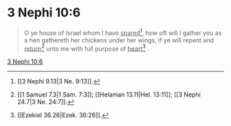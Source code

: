 # 3 Nephi 10:6

> O ye house of Israel whom I have <u>spared</u>[^a], how oft will I gather you as a hen gathereth her chickens under her wings, if ye will repent and <u>return</u>[^b] unto me with full purpose of <u>heart</u>[^c] .

[3 Nephi 10:6](https://www.churchofjesuschrist.org/study/scriptures/bofm/3-ne/10?lang=eng&id=p6#p6)


[^a]: [[3 Nephi 9.13|3 Ne. 9:13]].  
[^b]: [[1 Samuel 7.3|1 Sam. 7:3]]; [[Helaman 13.11|Hel. 13:11]]; [[3 Nephi 24.7|3 Ne. 24:7]].  
[^c]: [[Ezekiel 36.26|Ezek. 36:26]].  
